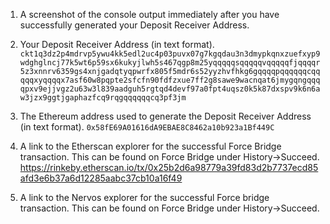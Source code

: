 1. A screenshot of the console output immediately after you have successfully generated your Deposit Receiver Address.

2. Your Deposit Receiver Address (in text format).
   `ckt1q3dz2p4mdrvp5ywu4kk5edl2uc4p03puvx07g7kgqdau3n3dmypkqnxzuefxyp9wdghglncj77k5wt6p59sx6kukyjlwh5s467qgp8m25yqqqqqsqqqqqvqqqqqfjqqqqr5z3xnnrv6359gs4xnjgadqtyqpwrfx805f5mdr6s52yyzhvfhkg6gqqqqpqqqqqqcqqqqqxyqqqqx7asf60w8pqpte2sfcfn90fdfzxue7ff2g8sawe9wacnqat6jmygqngqqqqpxv9ejjvgz2u63w3l839aadguh5rgtqd4devf97a0fpt4uqsz0k5k87dxspv9k6n6aw3jzx9ggtjgaphazfcq9rqgqqqqqqcq3pf3jm`
3. The Ethereum address used to generate the Deposit Receiver Address (in text format).
   `0x58fE69A01616dA9EBAE8C8462a10b923a1Bf449C`
4. A link to the Etherscan explorer for the successful Force Bridge transaction. This can be found on Force Bridge under History→Succeed.
   https://rinkeby.etherscan.io/tx/0x25b2d6a98779a39fd83d2b7737ecd85afd3e6b37a6d12285aabc37cb10a16f49
5. A link to the Nervos explorer for the successful Force bridge transaction. This can be found on Force Bridge under History→Succeed.
